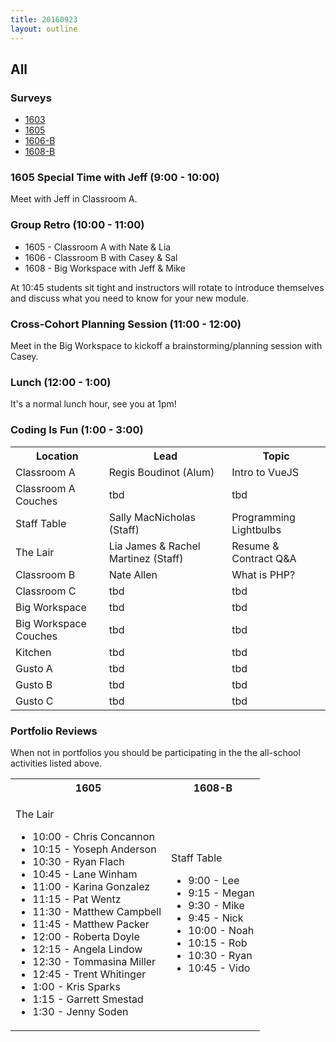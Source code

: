 ```yaml
---
title: 20160923
layout: outline
---
```


## All

### Surveys

* [1603]()
* [1605](https://goo.gl/forms/cKGcmu0RDyfGiZLo1)
* [1606-B]()
* [1608-B](https://goo.gl/forms/sLx8DIp0yBJJCzVF3)

### 1605 Special Time with Jeff (9:00 - 10:00)

Meet with Jeff in Classroom A.

### Group Retro (10:00 - 11:00)

* 1605 - Classroom A with Nate & Lia
* 1606 - Classroom B with Casey & Sal
* 1608 - Big Workspace with Jeff & Mike

At 10:45 students sit tight and instructors will rotate to introduce themselves
and discuss what you need to know for your new module.

### Cross-Cohort Planning Session (11:00 - 12:00)

Meet in the Big Workspace to kickoff a brainstorming/planning session with Casey.

### Lunch (12:00 - 1:00)

It's a normal lunch hour, see you at 1pm!

### Coding Is Fun (1:00 - 3:00)

<table>
  <tbody>
    <tr>
      <th>Location</th>
      <th>Lead</th>
      <th>Topic</th>
    </tr>
    <tr>
      <td>Classroom A</td>
      <td>Regis Boudinot (Alum)</td>
      <td>Intro to VueJS</td>
    </tr>
    <tr>
      <td>Classroom A Couches</td>
      <td>tbd</td>
      <td>tbd</td>
    </tr>
    <tr>
      <td>Staff Table</td>
      <td>Sally MacNicholas (Staff)</td>
      <td>Programming Lightbulbs</td>
    </tr>
    <tr>
      <td>The Lair</td>
      <td>Lia James & Rachel Martinez (Staff)</td>
      <td>Resume & Contract Q&A</td>
    </tr>
    <tr>
      <td>Classroom B</td>
      <td>Nate Allen</td>
      <td>What is PHP?</td>
    </tr>
    <tr>
      <td>Classroom C</td>
      <td>tbd</td>
      <td>tbd</td>
    </tr>
    <tr>
      <td>Big Workspace</td>
      <td>tbd</td>
      <td>tbd</td>
    </tr>
    <tr>
      <td>Big Workspace Couches</td>
      <td>tbd</td>
      <td>tbd</td>
    </tr>
    <tr>
      <td>Kitchen</td>
      <td>tbd</td>
      <td>tbd</td>
    </tr>
    <tr>
      <td>Gusto A</td>
      <td>tbd</td>
      <td>tbd</td>
    </tr>
    <tr>
      <td>Gusto B</td>
      <td>tbd</td>
      <td>tbd</td>
    </tr>
    <tr>
      <td>Gusto C</td>
      <td>tbd</td>
      <td>tbd</td>
    </tr>
  </tbody>
</table>


### Portfolio Reviews

When not in portfolios you should be participating in the the all-school activities listed above.

<table>
  <tbody>
    <tr>
      <th>1605</th>
      <th>1608-B</th>
    </tr>
    <tr>
      <td>
        <p>The Lair</p>
        <ul>
          <li>10:00 - Chris Concannon</li>
           <li> 10:15 - Yoseph Anderson</li>
           <li> 10:30 - Ryan Flach</li>
           <li> 10:45 - Lane Winham</li>
           <li> 11:00 - Karina Gonzalez</li>
           <li> 11:15 - Pat Wentz</li>
           <li> 11:30 - Matthew Campbell</li>
           <li> 11:45 - Matthew Packer</li>
           <li> 12:00 - Roberta Doyle</li>
           <li> 12:15 - Angela Lindow</li>
           <li> 12:30 - Tommasina Miller</li>
           <li> 12:45 - Trent Whitinger</li>
           <li> 1:00 - Kris Sparks</li>
           <li> 1:15 - Garrett Smestad</li>
           <li> 1:30 - Jenny Soden</li>
        </ul>
      </td>
      <td>
        <p>Staff Table</p>
        <ul>
          <li>9:00 - Lee</li>
          <li>9:15 - Megan</li>
          <li>9:30 - Mike</li>
          <li>9:45 - Nick</li>
          <li>10:00 - Noah</li>
          <li>10:15 - Rob</li>
          <li>10:30 - Ryan</li>
          <li>10:45 - Vido</li>
        </ul>
      </td>
    </tr>
  </tbody>
</table>
